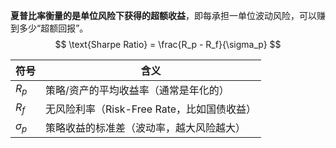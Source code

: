  **夏普比率衡量的是单位风险下获得的超额收益**，即每承担一单位波动风险，可以赚到多少“超额回报”。
 $$
\text{Sharpe Ratio} = \frac{R_p - R_f}{\sigma_p}
$$

| **符号**     | **含义**                       |
| ---------- | ---------------------------- |
| $R_p$      | 策略/资产的平均收益率（通常是年化的）          |
| $R_f$      | 无风险利率（Risk-Free Rate，比如国债收益） |
| $\sigma_p$ | 策略收益的标准差（波动率，越大风险越大）         |
